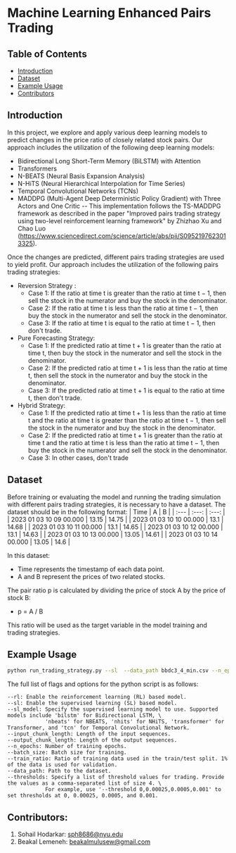 # Machine Learning Enhanced Pairs Trading

## Table of Contents
- [Introduction](#introduction)
- [Dataset](#dataset)
- [Example Usage](#example-usage)
- [Contributors](#contributors)

## Introduction
In this project, we explore and apply various deep learning models to predict changes in the price ratio of closely related stock pairs. Our approach includes the utilization of the following deep learning models:
- Bidirectional Long Short-Term Memory (BiLSTM) with Attention
- Transformers
- N-BEATS (Neural Basis Expansion Analysis)
- N-HiTS (Neural Hierarchical Interpolation for Time Series)
- Temporal Convolutional Networks (TCNs)
- MADDPG (Multi-Agent Deep Deterministic Policy Gradient) with Three Actors and One Critic -- This implementation follows the TS-MADDPG framework as described in the paper "Improved pairs trading strategy using two-level reinforcement learning framework" by Zhizhao Xu and Chao Luo (https://www.sciencedirect.com/science/article/abs/pii/S0952197623013325).

Once the changes are predicted, different pairs trading strategies are used to yield profit. Our approach includes the utilization of the following pairs trading strategies:
- Reversion Strategy :
  - Case 1: If the ratio at time t is greater than the ratio at time t − 1, then sell the stock in the numerator and buy the stock in the denominator.
  - Case 2: If the ratio at time t is less than the ratio at time t − 1, then buy the stock in the numerator and sell the stock in the denominator.
  - Case 3: If the ratio at time t is equal to the ratio at time t − 1, then don't trade.
- Pure Forecasting Strategy:
  - Case 1: If the predicted ratio at time t + 1 is greater than the ratio at time t, then buy the stock in the numerator and sell the stock in the denominator.
  - Case 2: If the predicted ratio at time t + 1 is less than the ratio at time t, then sell the stock in the numerator and buy the stock in the denominator.
  - Case 3: If the predicted ratio at time t + 1 is equal to the ratio at time t, then don't trade.
- Hybrid Strategy:
  - Case 1: If the predicted ratio at time t + 1 is less than the ratio at time t and the ratio at time t is greater than the ratio at time t − 1, then sell the stock in the numerator and buy the stock in the denominator.
  - Case 2: If the predicted ratio at time t + 1 is greater than the ratio at time t and the ratio at time t is less than the ratio at time t − 1, then buy the stock in the numerator and sell the stock in the denominator.
  - Case 3: In other cases, don't trade

## Dataset
Before training or evaluating the model and running the trading simulation with different pairs trading strategies, it is necessary to have a dataset. The dataset should be in the following format:
| Time	                  | A	    | B     |
| :---                    | :---: | :---: |
| 2023 01 03 10 09 00.000	| 13.15	| 14.75 |
| 2023 01 03 10 10 00.000	| 13.1	| 14.68 |
| 2023 01 03 10 11 00.000	| 13.1	| 14.65 |
| 2023 01 03 10 12 00.000	| 13.1	| 14.63 |
| 2023 01 03 10 13 00.000	| 13.05	| 14.61 |
| 2023 01 03 10 14 00.000	| 13.05	| 14.6  |

In this dataset:
- Time represents the timestamp of each data point.
- A and B represent the prices of two related stocks.

The pair ratio p is calculated by dividing the price of stock A by the price of stock B:
  - p = A / B

This ratio will be used as the target variable in the model training and trading strategies.

## Example Usage
```bash
python run_trading_strategy.py --sl  --data_path bbdc3_4_min.csv --n_epochs 3
```

The full list of flags and options for the python script is as follows:
```
--rl: Enable the reinforcement learning (RL) based model.
--sl: Enable the supervised learning (SL) based model.
--sl_model: Specify the supervised learning model to use. Supported models include 'bilstm' for Bidirectional LSTM, \
            'nbeats' for NBEATS, 'nhits' for NHiTS, 'transformer' for Transformer, and 'tcn' for Temporal Convolutional Network.
--input_chunk_length: Length of the input sequences.
--output_chunk_length: Length of the output sequences.
--n_epochs: Number of training epochs.
--batch_size: Batch size for training.
--train_ratio: Ratio of training data used in the train/test split. 1% of the data is used for validation.
--data_path: Path to the dataset.
--thresholds: Specify a list of threshold values for trading. Provide the values as a comma-separated list of size 4. \
            For example, use '--threshold 0,0.00025,0.0005,0.001' to set thresholds at 0, 0.00025, 0.0005, and 0.001.
```

## Contributors:

1.   Sohail Hodarkar: sph8686@nyu.edu
2.   Beakal Lemeneh: beakalmulusew@gmail.com
